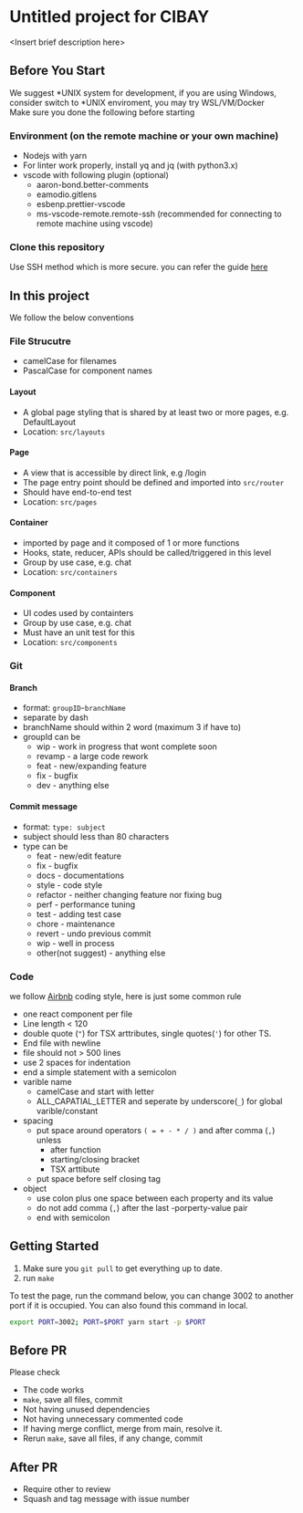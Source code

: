 # Untitled project for CIBAY

\<Insert brief description here\>

## Before You Start

We suggest \*UNIX system for development, if you are using Windows, consider switch to \*UNIX enviroment, you may try WSL/VM/Docker  
Make sure you done the following before starting

### Environment (on the remote machine or your own machine)

- Nodejs with yarn
- For linter work properly, install yq and jq (with python3.x)
- vscode with following plugin (optional)  
  - aaron-bond.better-comments
  - eamodio.gitlens
  - esbenp.prettier-vscode
  - ms-vscode-remote.remote-ssh (recommended for connecting to remote machine using vscode)

### Clone this repository

Use SSH method which is more secure. you can refer the guide [here](https://github.com/CUHK-CIBAY/basic)

## In this project

We follow the below conventions

### File Strucutre

- camelCase for filenames
- PascalCase for component names

#### Layout
  
- A global page styling that is shared by at least two or more pages, e.g. DefaultLayout
- Location: `src/layouts`

#### Page

- A view that is accessible by direct link, e.g /login
- The page entry point should be defined and imported into `src/router`
- Should have end-to-end test
- Location: `src/pages`

#### Container

- imported by page and it composed of 1 or more functions
- Hooks, state, reducer, APIs should be called/triggered in this level
- Group by use case, e.g. chat
- Location: `src/containers`

#### Component

- UI codes used by containters
- Group by use case, e.g. chat
- Must have an unit test for this
- Location: `src/components`

### Git

#### Branch

- format: `groupID`-`branchName`
- separate by dash
- branchName should within 2 word (maximum 3 if have to)
- groupId can be
  - wip - work in progress that wont complete soon
  - revamp - a large code rework
  - feat - new/expanding feature
  - fix - bugfix
  - dev - anything else

#### Commit message

- format: `type: subject`
- subject should less than 80 characters
- type can be
  - feat - new/edit feature
  - fix - bugfix
  - docs - documentations
  - style - code style
  - refactor - neither changing feature nor fixing bug
  - perf - performance tuning
  - test - adding test case
  - chore - maintenance
  - revert - undo previous commit
  - wip - well in process
  - other(not suggest) - anything else

### Code

we follow [Airbnb](https://github.com/airbnb/javascript) coding style, here is just some common rule

- one react component per file
- Line length < 120
- double quote (`"`) for TSX arttributes, single quotes(`'`) for other TS.
- End file with newline
- file should not > 500 lines
- use 2 spaces for indentation
- end a simple statement with a semicolon
- varible name
  - camelCase and start with letter
  - ALL_CAPATIAL_LETTER and seperate by underscore(`_`) for global varible/constant
- spacing
  - put space around operators `( = + - * / )` and after comma (`,`) unless
    - after function
    - starting/closing bracket
    - TSX arttibute
  - put space before self closing tag
- object
  - use colon plus one space between each property and its value
  - do not add comma (`,`) after the last -porperty-value pair
  - end with semicolon

## Getting Started

  1. Make sure you `git pull` to get everything up to date.
  2. run `make`

To test the page, run the command below, you can change 3002 to another port if it is occupied. You can also found this command in local.

```bash
export PORT=3002; PORT=$PORT yarn start -p $PORT
```

## Before PR

Please check

- The code works
- `make`, save all files, commit
- Not having unused dependencies
- Not having unnecessary commented code
- If having merge conflict, merge from main, resolve it.
- Rerun `make`, save all files, if any change, commit

## After PR

- Require other to review
- Squash and tag message with issue number
